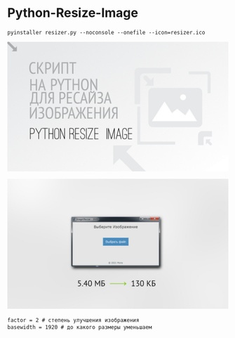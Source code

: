 # Python-Resize-Image

```
pyinstaller resizer.py --noconsole --onefile --icon=resizer.ico
```


![Python-Resize-Image](https://github.com/blyamur/Python-Resize-Image/blob/main/hello.jpg)

![Python-Resize-Image](https://github.com/blyamur/Python-Resize-Image/blob/main/example%20window.jpg)


```
factor = 2 # степень улучшения изображения
basewidth = 1920 # до какого размеры уменьшаем
```
